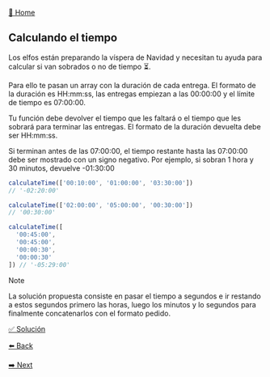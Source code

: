 [🏡 Home](https://github.com/jcuencagento/JCG-adventJS)

## Calculando el tiempo

Los elfos están preparando la víspera de Navidad y necesitan tu ayuda para calcular si van sobrados o no de tiempo ⏳.

Para ello te pasan un array con la duración de cada entrega. El formato de la duración es HH:mm:ss, las entregas empiezan a las 00:00:00 y el límite de tiempo es 07:00:00.

Tu función debe devolver el tiempo que les faltará o el tiempo que les sobrará para terminar las entregas. El formato de la duración devuelta debe ser HH:mm:ss.

Si terminan antes de las 07:00:00, el tiempo restante hasta las 07:00:00 debe ser mostrado con un signo negativo. Por ejemplo, si sobran 1 hora y 30 minutos, devuelve -01:30:00

```javascript
calculateTime(['00:10:00', '01:00:00', '03:30:00'])
// '-02:20:00'

calculateTime(['02:00:00', '05:00:00', '00:30:00'])
// '00:30:00'

calculateTime([
  '00:45:00',
  '00:45:00',
  '00:00:30',
  '00:00:30'
]) // '-05:29:00'
```

> [!NOTE]
> La solución propuesta consiste en pasar el tiempo a segundos e ir restando a estos segundos primero
> las horas, luego los minutos y lo segundos para finalmente concatenarlos con el formato pedido.


[✅ Solución](https://github.com/jcuencagento/JCG-adventJS/blob/master/challenges/december_13.js)


[⬅️ Back](https://github.com/jcuencagento/JCG-adventJS/blob/master/challenges/december_12.md)


[➡️ Next](https://github.com/jcuencagento/JCG-adventJS/blob/master/challenges/december_14.md)

